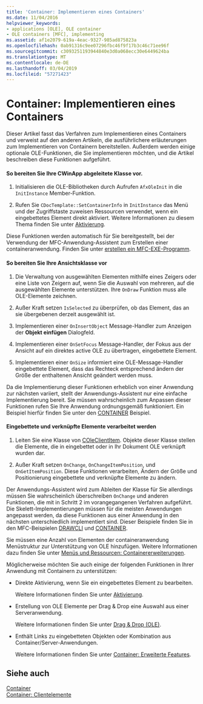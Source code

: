 ```yaml
---
title: 'Container: Implementieren eines Containers'
ms.date: 11/04/2016
helpviewer_keywords:
- applications [OLE], OLE container
- OLE containers [MFC], implementing
ms.assetid: af1e2079-619a-4eac-9327-985ad875823a
ms.openlocfilehash: 0ab91316c9ee07296fbc46f9f17b3c46c71ee96f
ms.sourcegitcommit: c3093251193944840e3d0a068ecc30e6449624ba
ms.translationtype: MT
ms.contentlocale: de-DE
ms.lasthandoff: 03/04/2019
ms.locfileid: "57271423"
---
```

# <a name="containers-implementing-a-container"></a>Container: Implementieren eines Containers

Dieser Artikel fasst das Verfahren zum Implementieren eines Containers und verweist auf den anderen Artikeln, die ausführlichere erläuterungen zum Implementieren von Containern bereitstellen. Außerdem werden einige optionale OLE-Funktionen, die Sie implementieren möchten, und die Artikel beschreiben diese Funktionen aufgeführt.

#### <a name="to-prepare-your-cwinapp-derived-class"></a>So bereiten Sie Ihre CWinApp abgeleitete Klasse vor.

1. Initialisieren die OLE-Bibliotheken durch Aufrufen `AfxOleInit` in die `InitInstance` Member-Funktion.

1. Rufen Sie `CDocTemplate::SetContainerInfo` in `InitInstance` das Menü und der Zugriffstaste zuweisen Ressourcen verwendet, wenn ein eingebettetes Element direkt aktiviert. Weitere Informationen zu diesem Thema finden Sie unter [Aktivierung](../mfc/activation-cpp.md).

Diese Funktionen werden automatisch für Sie bereitgestellt, bei der Verwendung der MFC-Anwendung-Assistent zum Erstellen einer containeranwendung. Finden Sie unter [erstellen ein MFC-EXE-Programm](../mfc/reference/mfc-application-wizard.md).

#### <a name="to-prepare-your-view-class"></a>So bereiten Sie Ihre Ansichtsklasse vor

1. Die Verwaltung von ausgewählten Elementen mithilfe eines Zeigers oder eine Liste von Zeigern auf, wenn Sie die Auswahl von mehreren, auf die ausgewählten Elemente unterstützen. Ihre `OnDraw` Funktion muss alle OLE-Elemente zeichnen.

1. Außer Kraft setzen `IsSelected` zu überprüfen, ob das Element, das an sie übergebenen derzeit ausgewählt ist.

1. Implementieren einer `OnInsertObject` Message-Handler zum Anzeigen der **Objekt einfügen** Dialogfeld.

1. Implementieren einer `OnSetFocus` Message-Handler, der Fokus aus der Ansicht auf ein direktes active OLE zu übertragen, eingebettete Element.

1. Implementieren einer `OnSize` informiert eine OLE-Message-Handler eingebettete Element, dass das Rechteck entsprechend ändern der Größe der enthaltenen Ansicht geändert werden muss.

Da die Implementierung dieser Funktionen erheblich von einer Anwendung zur nächsten variiert, stellt der Anwendungs-Assistent nur eine einfache Implementierung bereit. Sie müssen wahrscheinlich zum Anpassen dieser Funktionen rufen Sie Ihre Anwendung ordnungsgemäß funktioniert. Ein Beispiel hierfür finden Sie unter den [CONTAINER](../visual-cpp-samples.md) Beispiel.

#### <a name="to-handle-embedded-and-linked-items"></a>Eingebettete und verknüpfte Elemente verarbeitet werden

1. Leiten Sie eine Klasse von [COleClientItem](../mfc/reference/coleclientitem-class.md). Objekte dieser Klasse stellen die Elemente, die in eingebettet oder in Ihr Dokument OLE verknüpft wurden dar.

1. Außer Kraft setzen `OnChange`, `OnChangeItemPosition`, und `OnGetItemPosition`. Diese Funktionen verarbeiten, Ändern der Größe und Positionierung eingebettete und verknüpfte Elemente zu ändern.

Der Anwendungs-Assistent wird zum Ableiten der Klasse für Sie allerdings müssen Sie wahrscheinlich überschreiben `OnChange` und anderen Funktionen, die mit in Schritt 2 im vorangegangenen Verfahren aufgeführt. Die Skelett-Implementierungen müssen für die meisten Anwendungen angepasst werden, da diese Funktionen aus einer Anwendung in den nächsten unterschiedlich implementiert sind. Dieser Beispiele finden Sie in den MFC-Beispielen [DRAWCLI](../visual-cpp-samples.md) und [CONTAINER](../visual-cpp-samples.md).

Sie müssen eine Anzahl von Elementen der containeranwendung Menüstruktur zur Unterstützung von OLE hinzufügen. Weitere Informationen dazu finden Sie unter [Menüs und Ressourcen: Containererweiterungen](../mfc/menus-and-resources-container-additions.md).

Möglicherweise möchten Sie auch einige der folgenden Funktionen in Ihrer Anwendung mit Containern zu unterstützen:

- Direkte Aktivierung, wenn Sie ein eingebettetes Element zu bearbeiten.

   Weitere Informationen finden Sie unter [Aktivierung](../mfc/activation-cpp.md).

- Erstellung von OLE Elemente per Drag & Drop eine Auswahl aus einer Serveranwendung.

   Weitere Informationen finden Sie unter [Drag & Drop (OLE)](../mfc/drag-and-drop-ole.md).

- Enthält Links zu eingebetteten Objekten oder Kombination aus Container/Server-Anwendungen.

   Weitere Informationen finden Sie unter [Container: Erweiterte Features](../mfc/containers-advanced-features.md).

## <a name="see-also"></a>Siehe auch

[Container](../mfc/containers.md)<br/>
[Container: Clientelemente](../mfc/containers-client-items.md)
